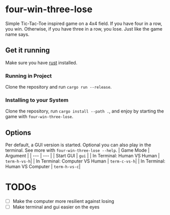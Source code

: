 # four-win-three-lose
Simple Tic-Tac-Toe inspired game on a 4x4 field. If you have four in a row, you win. Otherwise, if you have three in a row, you lose. Just like the game name says.

## Get it running
Make sure you have [rust](https://www.rust-lang.org/) installed.

### Running in Project
Clone the repository and run `cargo run --release`.

### Installing to your System
Clone the repository, run `cargo install --path .`, and enjoy by starting the game with `four-win-three-lose`.

## Options
Per default, a GUI version is started. Optional you can also play in the terminal. See more with `four-win-three-lose --help`.
| Game Mode | Argument |
| --- | --- |
| Start GUI | `gui` |
| In Terminal: Human VS Human | `term-h-vs-h`|
| In Terminal: Computer VS Human | `term-c-vs-h`|
| In Terminal: Human VS Computer | `term-h-vs-c`|

# TODOs
- [ ] Make the computer more resilient against losing
- [ ] Make terminal and gui easier on the eyes
